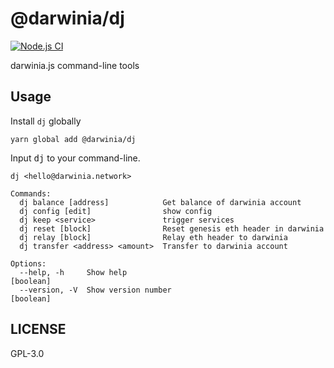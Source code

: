 # @darwinia/dj

[![Node.js CI][workflow-badge]][github]

darwinia.js command-line tools

## Usage

Install `dj` globally

```shell
yarn global add @darwinia/dj
```

Input <kbd>dj</kbd> to your command-line.

```text
dj <hello@darwinia.network>

Commands:
  dj balance [address]            Get balance of darwinia account
  dj config [edit]                show config
  dj keep <service>               trigger services
  dj reset [block]                Reset genesis eth header in darwinia
  dj relay [block]                Relay eth header to darwinia
  dj transfer <address> <amount>  Transfer to darwinia account

Options:
  --help, -h     Show help                                             [boolean]
  --version, -V  Show version number                                   [boolean]
```

## LICENSE

GPL-3.0

[github]: https://github.com/darwinia-network/darwinia.js
[workflow-badge]: https://github.com/darwinia-network/darwinia.js/workflows/Node.js%20CI/badge.svg
